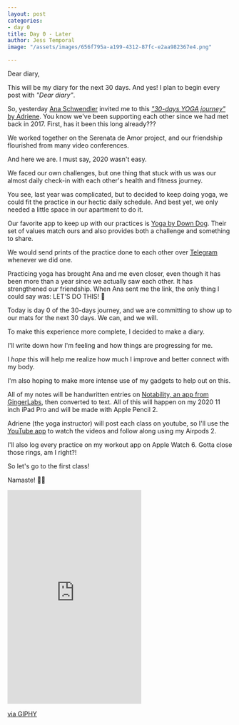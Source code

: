 ```yaml
---
layout: post
categories:
- day 0
title: Day 0 - Later
author: Jess Temporal
image: "/assets/images/656f795a-a199-4312-87fc-e2aa982367e4.png"

---
```

Dear diary,

This will be my diary for the next 30 days. And yes! I plan to begin every post with _"Dear diary"_.

So, yesterday [Ana Schwendler](https://twitter.com/anaschwendler) invited me to this [_"30-days YOGA journey"_ by Adriene](https://do.yogawithadriene.com/breath-30-day-yoga-journey). You know we've been supporting each other since we had met back in 2017. First, has it been this long already???

We worked together on the Serenata de Amor project, and our friendship flourished from many video conferences.

And here we are. I must say, 2020 wasn't easy.

We faced our own challenges, but one thing that stuck with us was our almost daily check-in with each other's health and fitness journey.

You see, last year was complicated, but to decided to keep doing yoga, we could fit the practice in our hectic daily schedule. And best yet, we only needed a little space in our apartment to do it.

Our favorite app to keep up with our practices is [Yoga by Down Dog](https://www.downdogapp.com/). Their set of values match ours and also provides both a challenge and something to share.

We would send prints of the practice done to each other over [Telegram](https://telegram.org/) whenever we did one.

Practicing yoga has brought Ana and me even closer, even though it has been more than a year since we actually saw each other. It has strengthened our friendship. When Ana sent me the link, the only thing I could say was: LET'S DO THIS! 🎉

Today is day 0 of the 30-days journey, and we are committing to show up to our mats for the next 30 days. We can, and we will.

To make this experience more complete, I de­cided to make a diary.

I'll write down how I'm feeling and how things are progressing for me.

I _hope_ this will help me realize how much I improve and better connect with my body.

I'm also hoping to make more intense use of my gadgets to help out on this.

All of my notes will be handwritten entries on [Notability, an app from GingerLabs](https://www.gingerlabs.com/), then converted to text. All of this will happen on my 2020 11 inch iPad Pro and will be made with Apple Pencil 2.

Adriene (the yoga instructor) will post each class on youtube, so I'll use the [YouTube app](https://www.google.com.br/url?sa=t&rct=j&q=&esrc=s&source=web&cd=&ved=2ahUKEwjl9pGF9_vtAhV6DrkGHV15Cj8QFjABegQIAhAC&url=https%3A%2F%2Fapps.apple.com%2Fbr%2Fapp%2Fyoutube%2Fid544007664&usg=AOvVaw3o68oZM5V6tI4sS-HdZ8bA) to watch the videos and follow along using my Airpods 2.

I'll also log every practice on my workout app on Apple Watch 6. Gotta close those rings, am I right?!

So let's go to the first class!

Namaste! 🧘‍♀️

<iframe src="https://giphy.com/embed/jOYpcSSepLDTliHgW7" max-width="25%" height="480" frameBorder="0" class="giphy-embed" allowFullScreen></iframe><p><a href="https://giphy.com/gifs/jOYpcSSepLDTliHgW7">via GIPHY</a></p>